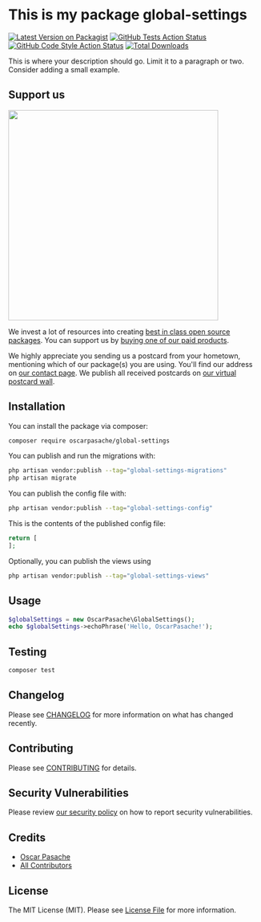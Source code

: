 # This is my package global-settings

[![Latest Version on Packagist](https://img.shields.io/packagist/v/oscarpasache/global-settings.svg?style=flat-square)](https://packagist.org/packages/oscarpasache/global-settings)
[![GitHub Tests Action Status](https://img.shields.io/github/actions/workflow/status/oscarpasache/global-settings/run-tests.yml?branch=main&label=tests&style=flat-square)](https://github.com/oscarpasache/global-settings/actions?query=workflow%3Arun-tests+branch%3Amain)
[![GitHub Code Style Action Status](https://img.shields.io/github/actions/workflow/status/oscarpasache/global-settings/fix-php-code-style-issues.yml?branch=main&label=code%20style&style=flat-square)](https://github.com/oscarpasache/global-settings/actions?query=workflow%3A"Fix+PHP+code+style+issues"+branch%3Amain)
[![Total Downloads](https://img.shields.io/packagist/dt/oscarpasache/global-settings.svg?style=flat-square)](https://packagist.org/packages/oscarpasache/global-settings)

This is where your description should go. Limit it to a paragraph or two. Consider adding a small example.

## Support us

[<img src="https://github-ads.s3.eu-central-1.amazonaws.com/global-settings.jpg?t=1" width="419px" />](https://spatie.be/github-ad-click/global-settings)

We invest a lot of resources into creating [best in class open source packages](https://spatie.be/open-source). You can support us by [buying one of our paid products](https://spatie.be/open-source/support-us).

We highly appreciate you sending us a postcard from your hometown, mentioning which of our package(s) you are using. You'll find our address on [our contact page](https://spatie.be/about-us). We publish all received postcards on [our virtual postcard wall](https://spatie.be/open-source/postcards).

## Installation

You can install the package via composer:

```bash
composer require oscarpasache/global-settings
```

You can publish and run the migrations with:

```bash
php artisan vendor:publish --tag="global-settings-migrations"
php artisan migrate
```

You can publish the config file with:

```bash
php artisan vendor:publish --tag="global-settings-config"
```

This is the contents of the published config file:

```php
return [
];
```

Optionally, you can publish the views using

```bash
php artisan vendor:publish --tag="global-settings-views"
```

## Usage

```php
$globalSettings = new OscarPasache\GlobalSettings();
echo $globalSettings->echoPhrase('Hello, OscarPasache!');
```

## Testing

```bash
composer test
```

## Changelog

Please see [CHANGELOG](CHANGELOG.md) for more information on what has changed recently.

## Contributing

Please see [CONTRIBUTING](CONTRIBUTING.md) for details.

## Security Vulnerabilities

Please review [our security policy](../../security/policy) on how to report security vulnerabilities.

## Credits

- [Oscar Pasache](https://github.com/oscarpasache)
- [All Contributors](../../contributors)

## License

The MIT License (MIT). Please see [License File](LICENSE.md) for more information.
